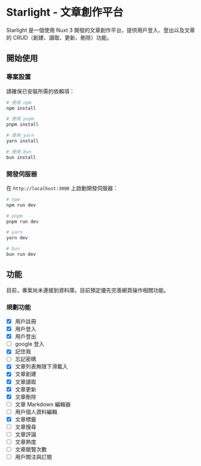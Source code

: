 # Starlight - 文章創作平台

Starlight 是一個使用 Nuxt 3 開發的文章創作平台，提供用戶登入、登出以及文章的 CRUD（創建、讀取、更新、刪除）功能。

## 開始使用

### 專案設置
請確保已安裝所需的依賴項：

```bash
# 使用 npm
npm install

# 使用 pnpm
pnpm install

# 使用 yarn
yarn install

# 使用 bun
bun install
```

### 開發伺服器

在 `http://localhost:3000` 上啟動開發伺服器：

```bash
# npm
npm run dev

# pnpm
pnpm run dev

# yarn
yarn dev

# bun
bun run dev
```
## 功能
目前，專案尚未連接到資料庫。目前預定優先完善網頁操作相關功能。

### 規劃功能
- [x] 用戶註冊
- [x] 用戶登入
- [x] 用戶登出
- [ ] google 登入
- [x] 記住我
- [ ] 忘記密碼
- [x] 文章列表無限下滑載入
- [x] 文章創建
- [x] 文章讀取
- [x] 文章更新
- [x] 文章刪除
- [ ] 文章 Markdown 編輯器
- [ ] 用戶個人資料編輯
- [x] 文章標籤
- [ ] 文章搜尋
- [ ] 文章評論
- [ ] 文章熱度
- [ ] 文章閱覽次數
- [ ] 用戶關注與訂閱
